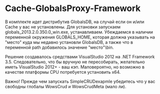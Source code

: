 # Cache-GlobalsProxy-Framework

В комплекте идет дистрибутив GlobalsDB, на случай если он и/или Cache у вас не установлены.
Для установки запускаем globals_2013.2.0.350.0_win.exe, устанавливаем. Убеждаемся в наличии переменной окружения GLOBALS_HOME, которая должна указывать на "место" куда мы недавно установли GlobalsDB, а также что в переменной path добавилось значение "место"\bin.

Решение создавалось средствами VisualStudio 2012 на .NET Framework 3.5. Следовательно, что бы вручную не пересобирать, желательно иметь VisualStudio 2012+ - ваш кэп. Маловероятно, но возможно в качестве платформы CPU потребуется установить x64.

Важно! Прежде чем запускать SimpleCRUDexapmle убедитесь что у вас свободны глобалы WowsCrud и WowsCrudMeta (мало ли).
